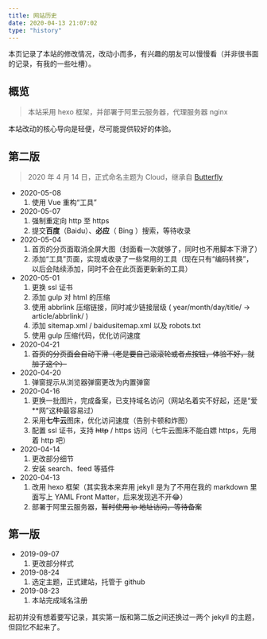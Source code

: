 ```yaml
---
title: 网站历史
date: 2020-04-13 21:07:02
type: "history"
---
```


本页记录了本站的修改情况，改动小而多，有兴趣的朋友可以慢慢看（并非很书面的记录，有我的一些吐槽）。

## 概览

> 本站采用 hexo 框架，并部署于阿里云服务器，代理服务器 nginx

本站改动的核心导向是轻便，尽可能提供较好的体验。

## 第二版

> 2020 年 4 月 14 日，正式命名主题为 Cloud，继承自 [Butterfly](https://github.com/jerryc127/hexo-theme-butterfly)

* 2020-05-08
  1. 使用 Vue 重构“工具”
* 2020-05-07
  1. 强制重定向 http 至 https
  2. 提交**百度**（Baidu）、**必应**（ Bing ）搜索，等待收录
* 2020-05-04
  1. 首页的分页面取消全屏大图（封面看一次就够了，同时也不用脚本下滑了）
  2. 添加“工具”页面，实现或收录了一些常用的工具（现在只有“编码转换”，以后会陆续添加，同时不会在此页面更新新的工具）
* 2020-05-01
  1. 更换 ssl 证书
  2. 添加 gulp 对 html 的压缩
  3. 使用 abbrlink 压缩链接，同时减少链接层级 ( year/month/day/title/ -> article/abbrlink/ )
  4. 添加 sitemap.xml / baidusitemap.xml 以及 robots.txt
  4. 使用 gulp 压缩代码，优化访问速度
* 2020-04-21
  1. ~~首页的分页面会自动下滑（老是要自己滚滚轮或者点按钮，体验不好，就加了这个）~~
* 2020-04-20
  1. 弹窗提示从浏览器弹窗更改为内置弹窗
* 2020-04-16
  1. 更换一批图片，完成备案，已支持域名访问（网站名着实不好起，还是“爱**网”这种最容易过）
  2. 采用**七牛云**图床，优化访问速度（告别卡顿和炸图）
  3. 配置 ssl 证书，支持 ~~http~~ / https 访问（七牛云图床不能白嫖 https，先用着 http 吧）
* 2020-04-14
  1. 更改部分细节
  2. 安装 search、feed 等插件
* 2020-04-13
  1. 改用 hexo 框架（其实我本来弃用 jekyll 是为了不用在我的 markdown 里面写上 YAML Front Matter，后来发现逃不开😂）
  2. 部署于阿里云服务器，~~暂时使用 ip 地址访问，等待备案~~

## 第一版

* 2019-09-07
  1. 更改部分样式
* 2019-08-24
  1. 选定主题，正式建站，托管于 github
* 2019-08-23
  1. 本站完成域名注册

起初并没有想着要写记录，其实第一版和第二版之间还换过一两个 jekyll 的主题，但回忆不起来了。

